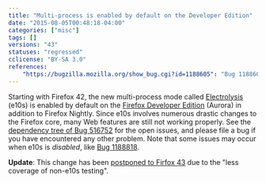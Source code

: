 ```yaml
---
title: "Multi-process is enabled by default on the Developer Edition"
date: "2015-08-05T00:48:18-04:00"
categories: ["misc"]
tags: []
versions: "43"
statuses: "regressed"
cclicense: "BY-SA 3.0"
references:
    "https://bugzilla.mozilla.org/show_bug.cgi?id=1188605": "Bug 1188605 - Turn e10s on by default for 42/aurora"
---
```

Starting with Firefox 42, the new multi-process mode called [Electrolysis](https://wiki.mozilla.org/Electrolysis) (e10s) is enabled by default on the [Firefox Developer Edition](https://developer.mozilla.org/en-US/Firefox/Developer_Edition) (Aurora) in addition to Firefox Nightly. Since e10s involves numerous drastic changes to the Firefox core, many Web features are still not working properly. See the [dependency tree of Bug 516752](https://bugzilla.mozilla.org/showdependencytree.cgi?id=516752&maxdepth=1&hide_resolved=1) for the open issues, and please file a bug if you have encountered any other problem. Note that some issues may occur when e10s is *disabled*, like [Bug 1188818](https://bugzilla.mozilla.org/show_bug.cgi?id=1188818).

**Update**: This change has been [postponed to Firfox 43](https://bugzilla.mozilla.org/show_bug.cgi?id=1203184) due to the "less coverage of non-e10s testing".
